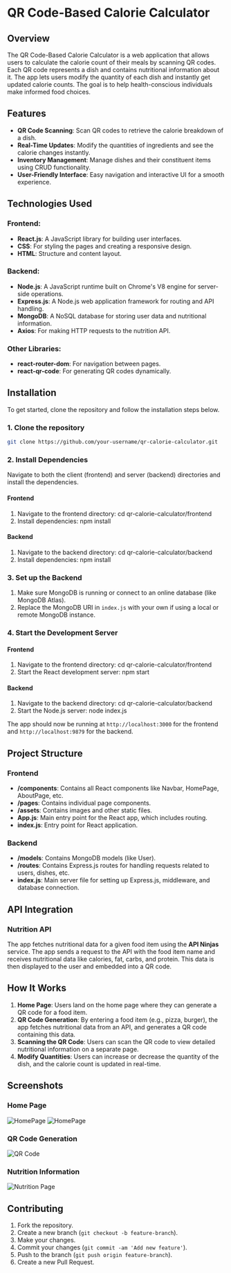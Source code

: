 # QR Code-Based Calorie Calculator

## Overview

The QR Code-Based Calorie Calculator is a web application that allows users to calculate the calorie count of their meals by scanning QR codes. Each QR code represents a dish and contains nutritional information about it. The app lets users modify the quantity of each dish and instantly get updated calorie counts. The goal is to help health-conscious individuals make informed food choices.

## Features

- **QR Code Scanning**: Scan QR codes to retrieve the calorie breakdown of a dish.
- **Real-Time Updates**: Modify the quantities of ingredients and see the calorie changes instantly.
- **Inventory Management**: Manage dishes and their constituent items using CRUD functionality.
- **User-Friendly Interface**: Easy navigation and interactive UI for a smooth experience.

## Technologies Used

### Frontend:
- **React.js**: A JavaScript library for building user interfaces.
- **CSS**: For styling the pages and creating a responsive design.
- **HTML**: Structure and content layout.

### Backend:
- **Node.js**: A JavaScript runtime built on Chrome's V8 engine for server-side operations.
- **Express.js**: A Node.js web application framework for routing and API handling.
- **MongoDB**: A NoSQL database for storing user data and nutritional information.
- **Axios**: For making HTTP requests to the nutrition API.

### Other Libraries:
- **react-router-dom**: For navigation between pages.
- **react-qr-code**: For generating QR codes dynamically.

## Installation

To get started, clone the repository and follow the installation steps below.

### 1. Clone the repository
```bash
git clone https://github.com/your-username/qr-calorie-calculator.git
```

### 2. Install Dependencies
Navigate to both the client (frontend) and server (backend) directories and install the dependencies.

#### Frontend
1. Navigate to the frontend directory:
   cd qr-calorie-calculator/frontend
2. Install dependencies:
   npm install

#### Backend
1. Navigate to the backend directory:
   cd qr-calorie-calculator/backend
2. Install dependencies:
   npm install

### 3. Set up the Backend
1. Make sure MongoDB is running or connect to an online database (like MongoDB Atlas).
2. Replace the MongoDB URI in `index.js` with your own if using a local or remote MongoDB instance.

### 4. Start the Development Server

#### Frontend
1. Navigate to the frontend directory:
   cd qr-calorie-calculator/frontend
2. Start the React development server:
   npm start

#### Backend
1. Navigate to the backend directory:
   cd qr-calorie-calculator/backend
2. Start the Node.js server:
   node index.js

The app should now be running at `http://localhost:3000` for the frontend and `http://localhost:9879` for the backend.

## Project Structure

### Frontend
- **/components**: Contains all React components like Navbar, HomePage, AboutPage, etc.
- **/pages**: Contains individual page components.
- **/assets**: Contains images and other static files.
- **App.js**: Main entry point for the React app, which includes routing.
- **index.js**: Entry point for React application.

### Backend
- **/models**: Contains MongoDB models (like User).
- **/routes**: Contains Express.js routes for handling requests related to users, dishes, etc.
- **index.js**: Main server file for setting up Express.js, middleware, and database connection.

## API Integration

### Nutrition API
The app fetches nutritional data for a given food item using the **API Ninjas** service. The app sends a request to the API with the food item name and receives nutritional data like calories, fat, carbs, and protein. This data is then displayed to the user and embedded into a QR code.

## How It Works

1. **Home Page**: Users land on the home page where they can generate a QR code for a food item.
2. **QR Code Generation**: By entering a food item (e.g., pizza, burger), the app fetches nutritional data from an API, and generates a QR code containing this data.
3. **Scanning the QR Code**: Users can scan the QR code to view detailed nutritional information on a separate page.
4. **Modify Quantities**: Users can increase or decrease the quantity of the dish, and the calorie count is updated in real-time.

## Screenshots

### Home Page

![HomePage](HomePage1.png)
![HomePage](HomePage2.png)

### QR Code Generation

![QR Code](QRPage.png)

### Nutrition Information

![Nutrition Page](NutritionPage.jpeg)

## Contributing

1. Fork the repository.
2. Create a new branch (`git checkout -b feature-branch`).
3. Make your changes.
4. Commit your changes (`git commit -am 'Add new feature'`).
5. Push to the branch (`git push origin feature-branch`).
6. Create a new Pull Request.

